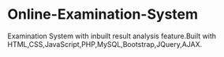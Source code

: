 # Online-Examination-System
Examination System with inbuilt result analysis feature.Built with HTML,CSS,JavaScript,PHP,MySQL,Bootstrap,JQuery,AJAX.
